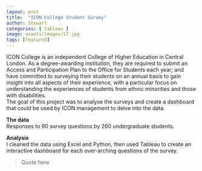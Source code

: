 ```yaml
---
layout: post
title:  "ICON College Student Survey"
author: Stewart
categories: [ tableau ]
image: assets/images/17.jpg
tags: [featured]
---
```

ICON College is an independent College of Higher Education in Central London. As a degree-awarding institution, they are required to submit an Access and Participation Plan to the Office for Students each year; and have committed to surveying their students on an annual basis to gain insight into all aspects of their experience, with a particular focus on understanding the experiences of students from ethnic minorities and those with disabilities. 
<br>
The goal of this project was to analyse the surveys and create a dashboard that could be used by ICON management to delve into the data.

**The data** <br>
Responses to 90 survey questions by 260 undergraduate students.

**Analysis** <br>
I cleaned the data using Excel and Python, then used Tableau to create an interactive dashboard for each over-arching questions of the survey. 

> Quote here


